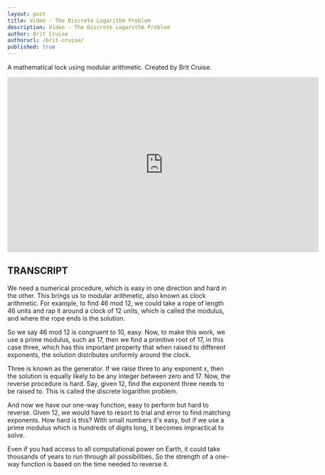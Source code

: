 ```yaml
---
layout: post
title: Video - The Discrete Logarithm Problem
description: Video - The Discrete Logarithm Problem
author: Brit Cruise
authorurl: /brit-cruise/
published: true
---
```


<p>A mathematical lock using modular arithmetic. Created by Brit Cruise.</p>

<center><iframe width="700" height="394" src="https://www.youtube.com/embed/SL7J8hPKEWY" frameborder="0" allowfullscreen></iframe></center>

<h2>TRANSCRIPT</h2>

We need a numerical procedure, which is easy in one direction and hard in the other. This brings us to modular arithmetic, also known as clock arithmetic. For example, to find 46 mod 12, we could take a rope of length 46 units and rap it around a clock of 12 units, which is called the modulus, and where the rope ends is the solution. 

So we say 46 mod 12 is congruent to 10, easy. Now, to make this work, we use a prime modulus, such as 17, then we find a primitive root of 17, in this case three, which has this important property that when raised to different exponents, the solution distributes uniformly around the clock. 

Three is known as the generator. If we raise three to any exponent x, then the solution is equally likely to be any integer between zero and 17. Now, the reverse procedure is hard. Say, given 12, find the exponent three needs to be raised to. This is called the discrete logarithm problem. 

And now we have our one-way function, easy to perform but hard to reverse. Given 12, we would have to resort to trial and error to find matching exponents. How hard is this? With small numbers it's easy, but if we use a prime modulus which is hundreds of digits long, it becomes impractical to solve. 

Even if you had access to all computational power on Earth, it could take thousands of years to run through all possibilities. So the strength of a one-way function is based on the time needed to reverse it.
